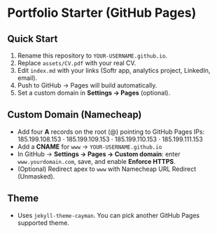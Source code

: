 # Portfolio Starter (GitHub Pages)

## Quick Start
1. Rename this repository to `YOUR-USERNAME.github.io`.
2. Replace `assets/CV.pdf` with your real CV.
3. Edit `index.md` with your links (Softr app, analytics project, LinkedIn, email).
4. Push to GitHub → Pages will build automatically.
5. Set a custom domain in **Settings → Pages** (optional).

## Custom Domain (Namecheap)
- Add four **A** records on the root (@) pointing to GitHub Pages IPs:  
  185.199.108.153 · 185.199.109.153 · 185.199.110.153 · 185.199.111.153
- Add a **CNAME** for `www` → `YOUR-USERNAME.github.io`
- In GitHub → **Settings → Pages → Custom domain**: enter `www.yourdomain.com`, save, and enable **Enforce HTTPS**.
- (Optional) Redirect apex to `www` with Namecheap URL Redirect (Unmasked).

## Theme
- Uses `jekyll-theme-cayman`. You can pick another GitHub Pages supported theme.
